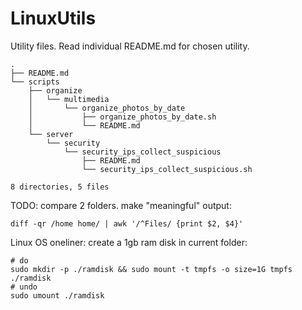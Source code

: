 # LinuxUtils

Utility files. Read individual README.md for chosen utility.

```.
.
├── README.md
└── scripts
    ├── organize
    │   └── multimedia
    │       └── organize_photos_by_date
    │           ├── organize_photos_by_date.sh
    │           └── README.md
    └── server
        └── security
            └── security_ips_collect_suspicious
                ├── README.md
                └── security_ips_collect_suspicious.sh

8 directories, 5 files

```
TODO:
compare 2 folders. make "meaningful" output:
```
diff -qr /home home/ | awk '/^Files/ {print $2, $4}'
```
Linux OS oneliner: create a 1gb ram disk in current folder:
```
# do
sudo mkdir -p ./ramdisk && sudo mount -t tmpfs -o size=1G tmpfs ./ramdisk
# undo
sudo umount ./ramdisk
```
